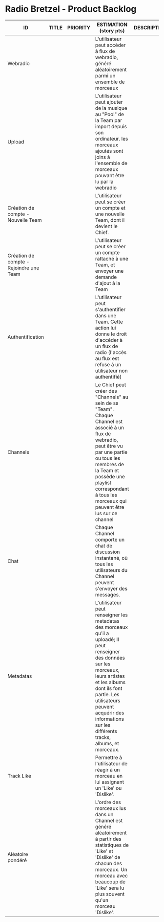 # Radio Bretzel - Product Backlog

ID | TITLE | PRIORITY | ESTIMATION (story pts) | DESCRIPTION | COMMENTS
---|-------|----------|------------------------|-------------|---------
 | Webradio | | | L'utilisateur peut accéder à flux de webradio, généré aléatoirement parmi un ensemble de morceaux |
 | Upload | | | L'utilisateur peut ajouter de la musique au "Pool" de la Team par import depuis son ordinateur. les morceaux ajoutés sont joins à l'ensemble de morceaux pouvant être lu par la webradio |
 | Création de compte - Nouvelle Team | | | L'utilisateur peut se créer un compte et une nouvelle Team, dont il devient le Chief. |
 | Création de compte - Rejoindre une Team | | | L'utilisateur peut se créer un compte rattaché à une Team, et envoyer une demande d'ajout à la Team |
 | Authentification | | | L'utilisateur peut s'authentifier dans une Team. Cette action lui donne le droit d'accéder à un flux de radio (l'accès au flux est refuse à un utilisateur non authentifié) |
 | Channels | | | Le Chief peut créer des "Channels" au sein de sa "Team". Chaque Channel est associé à un flux de webradio, peut être vu par une partie ou tous les membres de la Team et possède une playlist correspondant à tous les morceaux qui peuvent être lus sur ce channel |
 | Chat | | | Chaque Channel comporte un chat de discussion instantané, où tous les utilisateurs du Channel peuvent s'envoyer des messages. |
 | Metadatas | | | L'utilisateur peut renseigner les metadatas des morceaux qu'il a uploadé; Il peut renseigner des données sur les morceaux, leurs artistes et les albums dont ils font partie. Les utilisateurs peuvent acquérir des informations sur les différents tracks, albums, et morceaux. |
 | Track Like | | | Permettre à l'utilisateur de réagir à un morceau en lui assignant un 'Like' ou 'Dislike'. |
 | Aléatoire pondéré | | | L'ordre des morceaux lus dans un Channel est généré aléatoirement à partir des statistiques de 'Like' et 'Dislike' de chacun des morceaux. Un morceau avec beaucoup de 'Like' sera lu plus souvent qu'un morceau 'Dislike'. |
